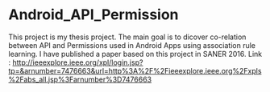 # Android_API_Permission

This project is my thesis project. The main goal is to dicover co-relation between API and Permissions used in Android Apps using association rule learning. I have published a paper based on this project in SANER 2016.
Link : http://ieeexplore.ieee.org/xpl/login.jsp?tp=&arnumber=7476663&url=http%3A%2F%2Fieeexplore.ieee.org%2Fxpls%2Fabs_all.jsp%3Farnumber%3D7476663
